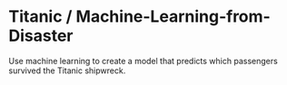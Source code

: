 # Titanic / Machine-Learning-from-Disaster
Use machine learning to create a model that predicts which passengers survived the Titanic shipwreck.
